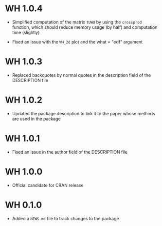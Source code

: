 # WH 1.0.4

* Simplified computation of the matrix `tUWU` by using the `crossprod` function, which should reduce memory usage (by half) and computation time (slightly)

* Fixed an issue with the `WH_2d` plot and the what = "edf" argument

# WH 1.0.3

* Replaced backquotes by normal quotes in the description field of the DESCRIPTION file

# WH 1.0.2

* Updated the package description to link it to the paper whose methods are used in the package

# WH 1.0.1

* Fixed an issue in the author field of the DESCRIPTION file

# WH 1.0.0

* Official candidate for CRAN release

# WH 0.1.0

* Added a `NEWS.md` file to track changes to the package
